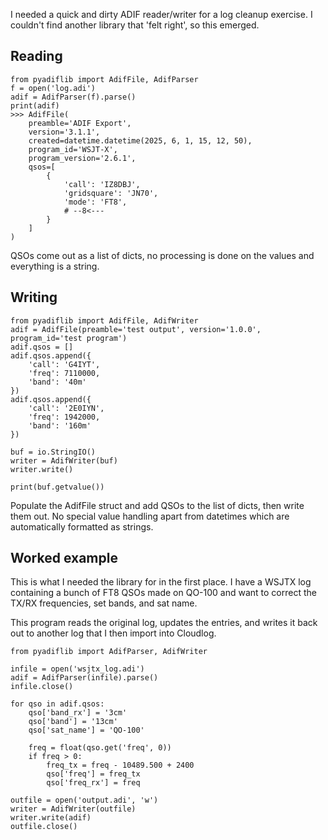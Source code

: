 I needed a quick and dirty ADIF reader/writer for a log cleanup exercise. I couldn't find another library that 'felt right', so this emerged.

## Reading
```
from pyadiflib import AdifFile, AdifParser
f = open('log.adi')
adif = AdifParser(f).parse()
print(adif)
>>> AdifFile(
    preamble='ADIF Export',
    version='3.1.1',
    created=datetime.datetime(2025, 6, 1, 15, 12, 50),
    program_id='WSJT-X',
    program_version='2.6.1',
    qsos=[
        {
            'call': 'IZ8DBJ',
            'gridsquare': 'JN70',
            'mode': 'FT8',
            # --8<---
        }
    ]
)
```

QSOs come out as a list of dicts, no processing is done on the values and everything is a string.

## Writing
```
from pyadiflib import AdifFile, AdifWriter
adif = AdifFile(preamble='test output', version='1.0.0', program_id='test program')
adif.qsos = []
adif.qsos.append({
    'call': 'G4IYT',
    'freq': 7110000,
    'band': '40m'
})
adif.qsos.append({
    'call': '2E0IYN',
    'freq': 1942000,
    'band': '160m'
})

buf = io.StringIO()
writer = AdifWriter(buf)
writer.write()

print(buf.getvalue())
```

Populate the AdifFile struct and add QSOs to the list of dicts, then write them out. No special value handling apart from datetimes which are automatically formatted as strings.

## Worked example
This is what I needed the library for in the first place. I have a WSJTX log containing a bunch of FT8 QSOs made on QO-100 and want to correct the TX/RX frequencies, set bands, and sat name.

This program reads the original log, updates the entries, and writes it back out to another log that I then import into Cloudlog.

```
from pyadiflib import AdifParser, AdifWriter

infile = open('wsjtx_log.adi')
adif = AdifParser(infile).parse()
infile.close()

for qso in adif.qsos:
    qso['band_rx'] = '3cm'
    qso['band'] = '13cm'
    qso['sat_name'] = 'QO-100'

    freq = float(qso.get('freq', 0))
    if freq > 0:
        freq_tx = freq - 10489.500 + 2400
        qso['freq'] = freq_tx
        qso['freq_rx'] = freq

outfile = open('output.adi', 'w')
writer = AdifWriter(outfile)
writer.write(adif)
outfile.close()
```
